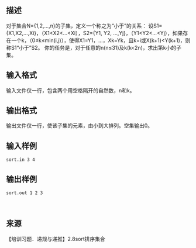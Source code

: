 ## 描述

对于集合N={1,2,…,n}的子集，定义一个称之为“小于”的关系： 设S1={X1,X2,…,Xi}，（X1<X2<…<Xi），S2={Y1, Y2, …,Yj}，（Y1<Y2<…<Yj），如果存在一个k，（0≤k≤min(i,j)），使得X1=Y1，…，Xk=Yk，且k=i或X(k+1)<Y(k+1)，则称S1“小于”S2。 你的任务是，对于任意的n(n≤31)及k(k<2n)，求出第k小的子集。 

## 输入格式

输入文件仅一行，包含两个用空格隔开的自然数，n和k。

## 输出格式

输出文件仅一行，使该子集的元素，由小到大排列。空集输出0。

## 输入样例

```plaintext
sort.in 3 4 
```

## 输出样例

```plaintext
sort.out 1 2 3 
```



 

## 来源

【培训习题．递规与递推】2.8sort排序集合

